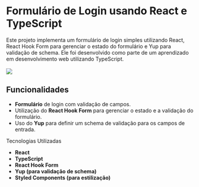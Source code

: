 # Formulário de Login usando React e TypeScript

Este projeto implementa um formulário de login simples utilizando React, React Hook Form para gerenciar o estado do formulário e Yup para validação de schema. Ele foi desenvolvido como parte de um aprendizado em desenvolvimento web utilizando TypeScript.
<br>
<br>
<img src="https://github.com/AgathaHert/Login-React-TS/assets/156599612/ec432afc-e184-477b-980c-5708fa56713b">
<br>

## Funcionalidades

- **Formulário** de login com validação de campos.
- Utilização do **React Hook Form** para gerenciar o estado e a validação do formulário.
- Uso do **Yup** para definir um schema de validação para os campos de entrada.

Tecnologias Utilizadas

- **React**
- **TypeScript**
- **React Hook Form**
- **Yup (para validação de schema)**
- **Styled Components (para estilização)**


